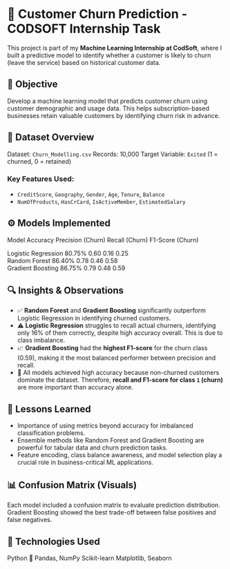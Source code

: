 # 💼 Customer Churn Prediction - CODSOFT Internship Task

This project is part of my **Machine Learning Internship at CodSoft**, where I built a predictive model to identify whether a customer is likely to churn (leave the service) based on historical customer data.


## 📌 Objective

Develop a machine learning model that predicts customer churn using customer demographic and usage data. This helps subscription-based businesses retain valuable customers by identifying churn risk in advance.


## 📁 Dataset Overview

Dataset: `Churn_Modelling.csv`
Records: 10,000
Target Variable: `Exited` (1 = churned, 0 = retained)

### Key Features Used:
* `CreditScore`, `Geography`, `Gender`, `Age`, `Tenure`, `Balance`
* `NumOfProducts`, `HasCrCard`, `IsActiveMember`, `EstimatedSalary`


## ⚙️ Models Implemented

 Model                  Accuracy  Precision (Churn)  Recall (Churn)  F1-Score (Churn) 

 Logistic Regression    80.75%    0.60               0.16            0.25             
 Random Forest          86.40%    0.78               0.46            0.58             
 Gradient Boosting      86.75%    0.79               0.48            0.59             


## 🔍 Insights & Observations

* ✅ **Random Forest** and **Gradient Boosting** significantly outperform Logistic Regression in identifying churned customers.
* ⚠️ **Logistic Regression** struggles to recall actual churners, identifying only 16% of them correctly, despite high accuracy overall. This is due to class imbalance.
* 📈 **Gradient Boosting** had the **highest F1-score** for the churn class (0.59), making it the most balanced performer between precision and recall.
* 🎯 All models achieved high accuracy because non-churned customers dominate the dataset. Therefore, **recall and F1-score for class `1` (churn)** are more important than accuracy alone.


## 🧠 Lessons Learned

* Importance of using metrics beyond accuracy for imbalanced classification problems.
* Ensemble methods like Random Forest and Gradient Boosting are powerful for tabular data and churn prediction tasks.
* Feature encoding, class balance awareness, and model selection play a crucial role in business-critical ML applications.


## 📊 Confusion Matrix (Visuals)

Each model included a confusion matrix to evaluate prediction distribution. Gradient Boosting showed the best trade-off between false positives and false negatives.


## 🚀 Technologies Used

Python 🐍
Pandas, NumPy
Scikit-learn
Matplotlib, Seaborn

